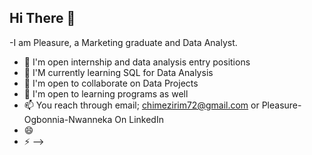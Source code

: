 ## Hi There 👋
-I am Pleasure, a Marketing graduate and Data Analyst.

- 🔭 I'm open internship and data analysis entry positions
- 🌱 I'M currently learning SQL for Data Analysis
- 👯 I'm open to collaborate on Data Projects
- 🤔 I'm open to learning programs as well
- 📫 You reach through email; chimezirim72@gmail.com or Pleasure-Ogbonnia-Nwanneka On LinkedIn
- 😄 
- ⚡ 
-->
